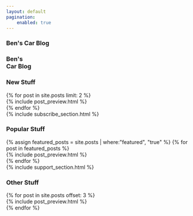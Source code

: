 ```yaml
---
layout: default
pagination:
    enabled: true
---
```


<section id="homepage">
    <section id="intro" class="is-intro-section">
        <div class="background-image-wrapper is-dark">
            <div class="is-opaque" style="background-image: url('https://assets.bpwalters.com/images/bens_car_blog/wrx_bridge.jpg');"></div>
        </div>
        <div class="container has-middle-text">
            <div class="item flex-100">
                <div class="intro-title">
                    <h1 class="is-hidden-mobile is-hidden-tablet"><span>Ben's</span> Car Blog</h1>
                    <h1 class="is-hidden-desktop"><span>Ben's</span><br>Car Blog</h1>
                </div>
            </div>
        </div>
    </section>
    <section id="whats-new">
        <div class="container">
            <div class="item flex-100 is-center-aligned">
                <h1>New Stuff</h1>
            </div>
            {% for post in site.posts limit: 2 %}
                <div class="item flex-50">
                    {% include post_preview.html %}
                </div>
            {% endfor %}
        </div>
    </section>
    {% include subscribe_section.html %}
    <section id="popular">
        <div class="container">
            <div class="item flex-100 is-center-aligned">
                <h1>Popular Stuff</h1>
            </div>
            {% assign featured_posts = site.posts | where:"featured", "true" %}
            {% for post in featured_posts %}
                <div class="item flex-50">
                    {% include post_preview.html %}
                </div>
            {% endfor %}
        </div>
    </section>
    {% include support_section.html %}
    <section id="other-stuff">
        <div class="container">
            <div class="item flex-100 is-center-aligned">
                <h1>Other Stuff</h1>
            </div>
            {% for post in site.posts offset: 3 %}
                <div class="item flex-50">
                    {% include post_preview.html %}
                </div>
            {% endfor %}
        </div>
    </section>
</section>